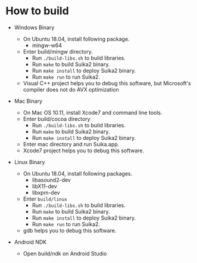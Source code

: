 How to build
============

* Windows Binary
    * On Ubuntu 18.04, install following package.
	    * mingw-w64
    * Enter build/mingw directory.
        * Run `./build-libs.sh` to build libraries.
        * Run `make` to build Suika2 binary.
        * Run `make install` to deploy Suika2 binary.
        * Run `make run` to run Suika2.
    * Visual C++ project helps you to debug this software, but Microsoft's compiler does not do AVX optimization

* Mac Binary
    * On Mac OS 10.11, install Xcode7 and command line tools.
    * Enter build/cocoa directory
        * Run `./build-libs.sh` to build libraries.
        * Run `make` to build Suika2 binary.
        * Run `make install` to deploy Suika2 binary.
    * Enter mac directory and run Suika.app.
    * Xcode7 project helps you to debug this software.

* Linux Binary
    * On Ubuntu 18.04, install following packages.
        * libasound2-dev
        * libX11-dev
        * libxpm-dev
    * Enter `build/linux`
        * Run `./build-libs.sh` to build libraries.
        * Run `make` to build Suika2 binary.
        * Run `make install` to deploy Suika2 binary.
        * Run `make run` to run Suika2.
    * gdb helps you to debug this software.

* Android NDK
    * Open build/ndk on Android Studio
